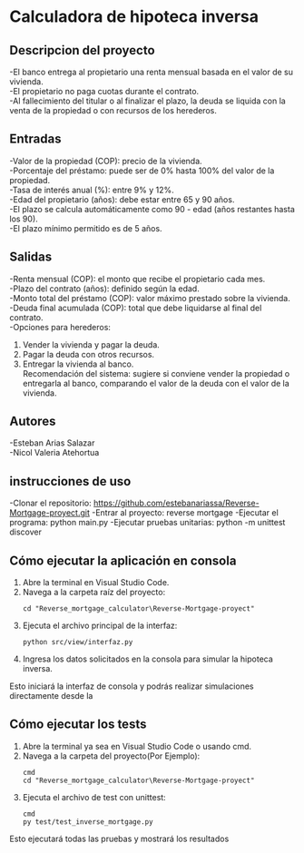 # Calculadora de hipoteca inversa


## Descripcion del proyecto
-El banco entrega al propietario una renta mensual basada en el valor de su vivienda.<br>
-El propietario no paga cuotas durante el contrato.<br>
-Al fallecimiento del titular o al finalizar el plazo, la deuda se liquida con la venta de la propiedad o con recursos de los herederos.<br>
## Entradas
-Valor de la propiedad (COP): precio de la vivienda.<br>
-Porcentaje del préstamo: puede ser de 0% hasta 100% del valor de la propiedad.<br>
-Tasa de interés anual (%): entre 9% y 12%.<br>
-Edad del propietario (años): debe estar entre 65 y 90 años.<br>
-El plazo se calcula automáticamente como 90 - edad (años restantes hasta los 90).<br>
-El plazo mínimo permitido es de 5 años.<br>

## Salidas
-Renta mensual (COP): el monto que recibe el propietario cada mes.<br>
-Plazo del contrato (años): definido según la edad.<br>
-Monto total del préstamo (COP): valor máximo prestado sobre la vivienda.<br>
-Deuda final acumulada (COP): total que debe liquidarse al final del contrato.<br>
-Opciones para herederos:
1) Vender la vivienda y pagar la deuda.<br>
2) Pagar la deuda con otros recursos.<br>
3) Entregar la vivienda al banco.<br>
Recomendación del sistema: sugiere si conviene vender la propiedad o entregarla al banco, comparando el valor de la deuda con el valor de la vivienda.

## Autores
-Esteban Arias Salazar<br>
-Nicol Valeria Atehortua<br>

## instrucciones de uso 
-Clonar el repositorio: https://github.com/estebanariassa/Reverse-Mortgage-proyect.git
-Entrar al proyecto: reverse mortgage
-Ejecutar el programa: python main.py
-Ejecutar pruebas unitarias: python -m unittest discover
## Cómo ejecutar la aplicación en consola



1. Abre la terminal en Visual Studio Code.
2. Navega a la carpeta raíz del proyecto:
   ```
   cd "Reverse_mortgage_calculator\Reverse-Mortgage-proyect"
   ```
3. Ejecuta el archivo principal de la interfaz:
   ```
   python src/view/interfaz.py
   ```
4. Ingresa los datos solicitados en la consola para simular la hipoteca inversa.

Esto iniciará la interfaz de consola y podrás realizar simulaciones directamente desde la

## Cómo ejecutar los tests

1. Abre la terminal ya sea en Visual Studio Code o usando cmd.
2. Navega a la carpeta del proyecto(Por Ejemplo):
   ```
   cmd
   cd "Reverse_mortgage_calculator\Reverse-Mortgage-proyect"
   ```
3. Ejecuta el archivo de test con unittest:
   ```
   cmd
   py test/test_inverse_mortgage.py
   ```

Esto ejecutará todas las pruebas y mostrará los resultados
   
   
